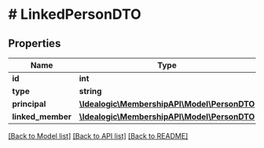 # # LinkedPersonDTO

## Properties

Name | Type | Description | Notes
------------ | ------------- | ------------- | -------------
**id** | **int** |  | [optional]
**type** | **string** |  |
**principal** | [**\Idealogic\MembershipAPI\Model\PersonDTO**](PersonDTO.md) |  | [optional]
**linked_member** | [**\Idealogic\MembershipAPI\Model\PersonDTO**](PersonDTO.md) |  | [optional]

[[Back to Model list]](../../README.md#models) [[Back to API list]](../../README.md#endpoints) [[Back to README]](../../README.md)

